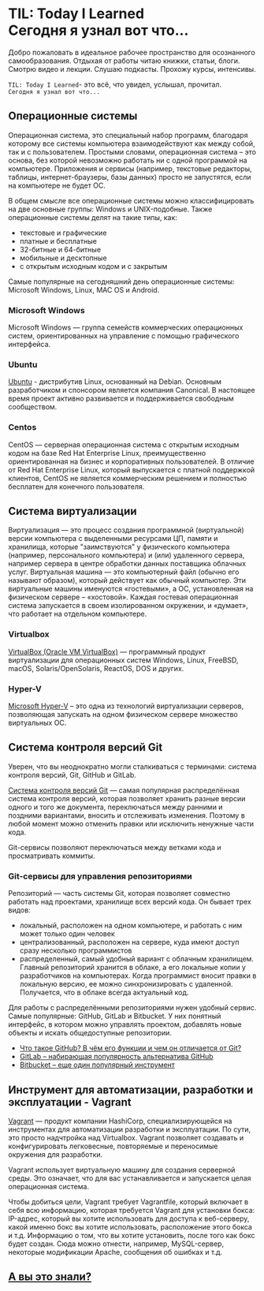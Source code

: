 TIL: Today I Learned  
Сегодня я узнал вот что...
==========================

Добро пожаловать в идеальное рабочее пространство для осознанного самообразования. Отдыхая от работы читаю книжки, статьи, блоги. Смотрю видео и лекции. Слушаю подкасты. Прохожу курсы, интенсивы.

`TIL: Today I Learned`- это всё, что увидел, услышал, прочитал.  
`Сегодня я узнал вот что...`

Операционные системы
--------------------

Операционная система, это специальный набор программ, благодаря которому все системы компьютера взаимодействуют как между собой, так и с пользователем. Простыми словами, операционная система – это основа, без которой невозможно работать ни с одной программой на компьютере. Приложения и сервисы (например, текстовые редакторы, таблицы, интернет-браузеры, базы данных) просто не запустятся, если на компьютере не будет ОС.

В общем смысле все операционные системы можно классифицировать на две основные группы: Windows и UNIX-подобные. Также операционные системы делят на такие типы, как:

- текстовые и графические
- платные и бесплатные
- 32-битные и 64-битные
- мобильные и десктопные
- с открытым исходным кодом и с закрытым

Самые популярные на сегодняшний день операционные системы: Microsoft Windows, Linux, MAC OS и Android.

### Microsoft Windows

Microsoft Windows — группа семейств коммерческих операционных систем, ориентированных на управление с помощью графического интерфейса.

### Ubuntu

[Ubuntu](/Ubuntu#ubuntu) - дистрибутив Linux, основанный на Debian. Основным разработчиком и спонсором является компания Canonical. В настоящее время проект активно развивается и поддерживается свободным сообществом.

### Centos

CentOS — серверная операционная система с открытым исходным кодом на базе Red Hat Enterprise Linux, преимущественно ориентированная на бизнес и корпоративных пользователей. В отличие от Red Hat Enterprise Linux, который выпускается с платной поддержкой клиентов, CentOS не является коммерческим решением и полностью бесплатен для конечного пользователя.

Система виртуализации
---------------------

Виртуализация — это процесс создания программной (виртуальной) версии компьютера с выделенными ресурсами ЦП, памяти и хранилища, которые "заимствуются" у физического компьютера (например, персонального компьютера) и (или) удаленного сервера, например сервера в центре обработки данных поставщика облачных услуг. Виртуальная машина — это компьютерный файл (обычно его называют образом), который действует как обычный компьютер. Эти виртуальные машины именуются «гостевыми», а ОС, установленная на физическом сервере – «хостовой». Каждая гостевая операционная система запускается в своем изолированном окружении, и «думает», что работает на отдельном компьютере.

### Virtualbox

[VirtualBox (Oracle VM VirtualBox)](/Virtualbox/README.md) — программный продукт виртуализации для операционных систем Windows, Linux, FreeBSD, macOS, Solaris/OpenSolaris, ReactOS, DOS и других.

### Hyper-V

[Microsoft Hyper-V](/Hyper-V/README.md) – это одна из технологий виртуализации серверов, позволяющая запускать на одном физическом сервере множество виртуальных ОС.

Система контроля версий Git
---------------------------

Уверен, что вы неоднократно могли сталкиваться с терминами: система контроля версий, Git, GitHub и GitLab.

[Система контроля версий Git](/Git/README.md) — самая популярная распределённая система контроля версий, которая позволяет хранить разные версии одного и того же документа, переключаться между ранними и поздними вариантами, вносить и отслеживать изменения. Поэтому в любой момент можно отменить правки или исключить ненужные части кода.

Git-сервисы позволяют переключаться между ветками кода и просматривать коммиты.

### Git-сервисы для управления репозиториями

Репозиторий — часть системы Git, которая позволяет совместно работать над проектами, хранилище всех версий кода. Он бывает трех видов:

- локальный, расположен на одном компьютере, и работать с ним может только один человек
- централизованный, расположен на сервере, куда имеют доступ сразу несколько программистов
- распределенный, самый удобный вариант с облачным хранилищем. Главный репозиторий хранится в облаке, а его локальные копии у разработчиков на компьютерах. Когда программист вносит правки в локальную версию, ее можно синхронизировать с удаленной. Получается, что в облаке всегда актуальный код.

Для работы с распределёнными репозиториями нужен удобный сервис. Самые популярные: GitHub, GitLab и Bitbucket. У них понятный интерфейс, в котором можно управлять проектом, добавлять новые объекты и искать общедоступные репозитории.

- [Что такое GitHub? В чём его функции и чем он отличается от Git?](/Git/GitHub/README.md)
- [GitLab – набирающая популярность альтернатива GitHub](/Git/GitLab/README.md)
- [Bitbucket – еще один популярный инструмент](/Git/Bitbucket/README.md)

Инструмент для автоматизации, разработки и эксплуатации - Vagrant
-----------------------------------------------------------------

[Vagrant](/Vagrant/README.md) — продукт компании HashiCorp, специализирующейся на инструментах для автоматизации разработки и эксплуатации. По сути, это просто надчтройка над Virtualbox. Vagrant позволяет создавать и конфигурировать легковесные, повторяемые и переносимые окружения для разработки.

Vagrant использует виртуальную машину для создания серверной среды. Это означает, что для вас устанавливается и запускается целая операционная система.

Чтобы добиться цели, Vagrant требует Vagrantfile, который включает в себя всю информацию, которая требуется Vagrant для установки бокса: IP-адрес, который вы хотите использовать для доступа к веб-серверу, какой именно бокс вы хотите использовать, расположение этого бокса и т.д. Информацию о том, что вы хотите установить, после того как бокс будет создан. Сюда можно отнести, например,  MySQL-сервер, некоторые модификации Apache, сообщения об ошибках и т.д.

[А вы это знали?](#til-today-i-learnedсегодня-я-узнал-вот-что)
-----------------

